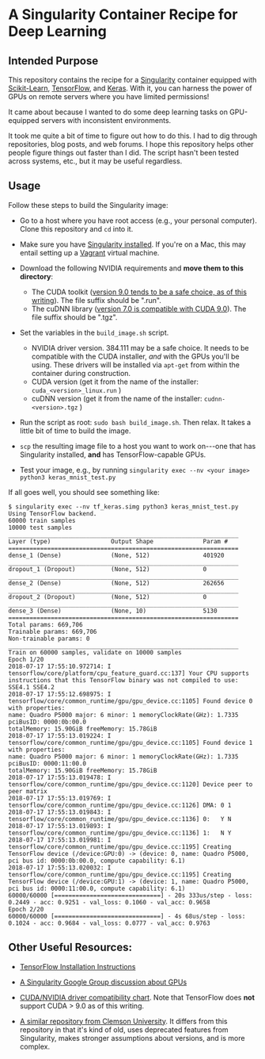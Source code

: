 # A Singularity Container Recipe for Deep Learning

## Intended Purpose

This repository contains the recipe for a [Singularity](https://singularity.lbl.gov/) container equipped with 
[Scikit-Learn](http://scikit-learn.org/stable/), 
[TensorFlow](https://tensorflow.org/),
and [Keras](https://keras.io/).
With it, you can harness the power of GPUs on remote servers where you have limited permissions!

It came about because I wanted to do some deep learning tasks on GPU-equipped servers with inconsistent environments.

It took me quite a bit of time to figure out how to do this.
I had to dig through repositories, blog posts, and web forums.
I hope this repository helps other people figure things out faster than I did.
The script hasn't been tested across systems, etc., but it may be useful regardless.

## Usage

Follow these steps to build the Singularity image:

* Go to a host where you have root access (e.g., your personal computer). Clone this repository and `cd` into it.

* Make sure you have [Singularity installed](http://singularity.lbl.gov/docs-installation). If you're on a Mac, this may entail setting up a [Vagrant](https://www.vagrantup.com/) virtual machine.

* Download the following NVIDIA requirements and **move them to this directory**:

    - The CUDA toolkit ([version 9.0 tends to be a safe choice, as of this writing](https://developer.nvidia.com/cuda-90-download-archive)).
      The file suffix should be ".run".
    - The cuDNN library ([version 7.0 is compatible with CUDA 9.0](https://developer.nvidia.com/cudnn)).
      The file suffix should be ".tgz".

* Set the variables in the `build_image.sh` script.

    - NVIDIA driver version. 384.111 may be a safe choice. It needs to be compatible with the CUDA installer, _and_ with the GPUs you'll be using. 
      These drivers will be installed via `apt-get` from within the container during construction.
    - CUDA version (get it from the name of the installer: `cuda_<version>_linux.run` )
    - cuDNN version (get it from the name of the installer: `cudnn-<version>.tgz` )

* Run the script as root: `sudo bash build_image.sh`. Then relax. It takes a little bit of time to build the image.

* `scp` the resulting image file to a host you want to work on---one that has Singularity installed, **and** has TensorFlow-capable GPUs.

* Test your image, e.g., by running `singularity exec --nv <your image> python3 keras_mnist_test.py`

If all goes well, you should see something like:

```
$ singularity exec --nv tf_keras.simg python3 keras_mnist_test.py 
Using TensorFlow backend.
60000 train samples
10000 test samples
_________________________________________________________________
Layer (type)                 Output Shape              Param #   
=================================================================
dense_1 (Dense)              (None, 512)               401920    
_________________________________________________________________
dropout_1 (Dropout)          (None, 512)               0         
_________________________________________________________________
dense_2 (Dense)              (None, 512)               262656    
_________________________________________________________________
dropout_2 (Dropout)          (None, 512)               0         
_________________________________________________________________
dense_3 (Dense)              (None, 10)                5130      
=================================================================
Total params: 669,706
Trainable params: 669,706
Non-trainable params: 0
_________________________________________________________________
Train on 60000 samples, validate on 10000 samples
Epoch 1/20
2018-07-17 17:55:10.972714: I tensorflow/core/platform/cpu_feature_guard.cc:137] Your CPU supports instructions that this TensorFlow binary was not compiled to use: SSE4.1 SSE4.2
2018-07-17 17:55:12.698975: I tensorflow/core/common_runtime/gpu/gpu_device.cc:1105] Found device 0 with properties: 
name: Quadro P5000 major: 6 minor: 1 memoryClockRate(GHz): 1.7335
pciBusID: 0000:0b:00.0
totalMemory: 15.90GiB freeMemory: 15.78GiB
2018-07-17 17:55:13.019224: I tensorflow/core/common_runtime/gpu/gpu_device.cc:1105] Found device 1 with properties: 
name: Quadro P5000 major: 6 minor: 1 memoryClockRate(GHz): 1.7335
pciBusID: 0000:11:00.0
totalMemory: 15.90GiB freeMemory: 15.78GiB
2018-07-17 17:55:13.019478: I tensorflow/core/common_runtime/gpu/gpu_device.cc:1120] Device peer to peer matrix
2018-07-17 17:55:13.019769: I tensorflow/core/common_runtime/gpu/gpu_device.cc:1126] DMA: 0 1 
2018-07-17 17:55:13.019843: I tensorflow/core/common_runtime/gpu/gpu_device.cc:1136] 0:   Y N 
2018-07-17 17:55:13.019893: I tensorflow/core/common_runtime/gpu/gpu_device.cc:1136] 1:   N Y 
2018-07-17 17:55:13.019981: I tensorflow/core/common_runtime/gpu/gpu_device.cc:1195] Creating TensorFlow device (/device:GPU:0) -> (device: 0, name: Quadro P5000, pci bus id: 0000:0b:00.0, compute capability: 6.1)
2018-07-17 17:55:13.020032: I tensorflow/core/common_runtime/gpu/gpu_device.cc:1195] Creating TensorFlow device (/device:GPU:1) -> (device: 1, name: Quadro P5000, pci bus id: 0000:11:00.0, compute capability: 6.1)
60000/60000 [==============================] - 20s 333us/step - loss: 0.2449 - acc: 0.9251 - val_loss: 0.1060 - val_acc: 0.9658
Epoch 2/20
60000/60000 [==============================] - 4s 68us/step - loss: 0.1024 - acc: 0.9684 - val_loss: 0.0777 - val_acc: 0.9763
```

## Other Useful Resources:

* [TensorFlow Installation Instructions](https://www.tensorflow.org/install/install_linux)

* [A Singularity Google Group discussion about GPUs](https://groups.google.com/a/lbl.gov/forum/#!topic/singularity/CezfXNjLGe0)

* [CUDA/NVIDIA driver compatibility chart](https://stackoverflow.com/questions/30820513/what-is-version-of-cuda-for-nvidia-304-125/30820690#30820690). Note that TensorFlow does **not** support CUDA > 9.0 as of this writing.

* [A similar repository from Clemson University](https://github.com/clemsonciti/singularity-images/tree/master/caffe). It differs from this repository in that it's kind of old, uses deprecated features from Singularity, makes stronger assumptions about versions, and is more complex.
